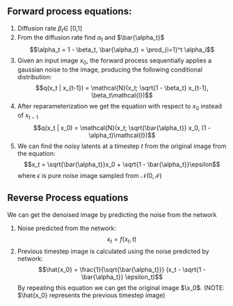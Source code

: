 ## **Forward process equations:**

1. Diffusion rate $\beta_t \in$ [0,1]
2. From the diffusion rate find $\alpha_t$ and $\bar{\alpha_t}$
   $$\alpha_t = 1 - \beta_t, \bar{\alpha_t} = \prod_{i=1}^t \alpha_i$$
3. Given an input image $x_0$, the forward process sequentially applies a gaussian noise to the image, producing the following conditional distribution:
   $$q(x_t | x_{t-1}) = \mathcal{N}(x_t; \sqrt{1 - \beta_t} x_{t-1}, \beta_t\mathcal{I})$$
4. After reparameterization we get the equation with respect to $x_0$ instead of $x_{t-1}$
   $$q(x_t | x_0) = \mathcal{N}(x_t; \sqrt{\bar{\alpha_t}} x_0, (1 - \alpha_t)\mathcal{I})$$
5. We can find the noisy latents at a timestep $t$ from the original image from the equation:
   $$x_t = \sqrt{\bar{\alpha_t}}x_0 + \sqrt{1 - \bar{\alpha_t}}\epsilon$$
   where $\epsilon$ is pure noise image sampled from $\mathcal{N}(0,\mathcal{I})$
   
   
## **Reverse Process equations**
We can get the denoised image by predicting the noise from the network
1. Noise predicted from the network:
   $$ \epsilon_t = f(x_t, t)$$
2. Previous timestep image is calculated using the noise predicted by network:
   $$\hat{x_0} = \frac{1}{\sqrt{\bar{\alpha_t}}} (x_t - \sqrt{1 - \bar{\alpha_t}} \epsilon_t)$$
   By repeating this equation we can get the original image $\x_0$. (NOTE: $\hat{x_0} represents the previous timestep image)
   
